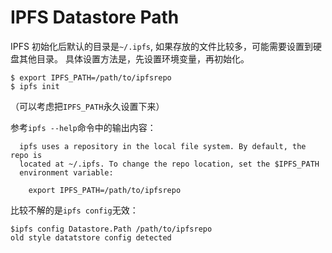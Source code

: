 # IPFS Datastore Path

IPFS 初始化后默认的目录是``~/.ipfs``, 如果存放的文件比较多，可能需要设置到硬盘其他目录。
具体设置方法是，先设置环境变量，再初始化。

``` text
$ export IPFS_PATH=/path/to/ipfsrepo
$ ipfs init
```
（可以考虑把``IPFS_PATH``永久设置下来）

参考``ipfs --help``命令中的输出内容：

``` text
  ipfs uses a repository in the local file system. By default, the repo is
  located at ~/.ipfs. To change the repo location, set the $IPFS_PATH
  environment variable:
  
    export IPFS_PATH=/path/to/ipfsrepo
```

比较不解的是``ipfs config``无效：

``` text
$ipfs config Datastore.Path /path/to/ipfsrepo
old style datatstore config detected
```